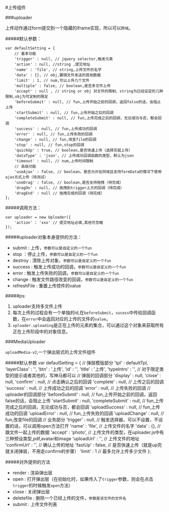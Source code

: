 #上传组件

###uploader

上传动作通过form提交到一个隐藏的iframe实现，所以可以``跨域``。

#####默认参数：

	var defaultSetting = {
		// 基本功能
		'trigger' : null, // jquery selector,触发元素
		'action' : null, //string ,提交地址
		'name' : 'file', // string,上传文件的名字
		'data' : {}, // obj,要随文件发送的其他数据
		'limit' : 1, // num,可以上传几个文件
		'multiple' : false, // boolean,是否多文件上传
		'accept' : null , // string or obj 对文件的限制，string为已经设定的几种限制,obj为可定制的限定
		'beforeSubmit' : null, // fun,上传开始之前的回调，返回false的话，会阻止上传
		'startSubmit' : null, // fun,上传开始之后的回调
		'completeSubmit' : null, // fun,上传完成之后的回调，无论成功与否，都会回调
		'success' : null, // fun,上传成功的回调
		'error' : null, // fun,上传失败的回调
		'change' : null, // fun,改变file的回调
		'stop' : null, // fun,stop的回调
		'quickUp' : true, // boolean,是否快速上传（选择完就上传）
		'dataType' : 'json', // 上传成功回调函数的类型，默认为json
		'timeout' : null, // num,上传时间限制
		// 高级功能
		'useAjax' : false, // boolean，是否允许在同域且支持formData的情况下使用ajax方式上传（待测试）
		'useDrag' : false, // boolean,是否支持拖拽（待完成）
		'dragOn' : null, // 拖拽到trigger上方的回调（待完成）
		'dragEnd' : null // 拖拽完成的回调（待完成）
	};
	

#####调用方法：

	var uploader = new Uploader({
		'action' : 'xxx' // 提交地址必填,其他可忽略
	});
	
#####uploader对象本身提供的方法：

- submit : 上传，``参数可以是自定义的一个fun``
- stop	：停止上传，``参数可以是自定义的一个fun``
- destroy : 清除上传对象，``参数可以是自定义的一个fun``
- success : 触发上传成功的回调，``参数可以是自定义的一个fun``
- error : 触发上传失败的回调，``参数可以是自定义的一个fun``
- change : 触发文件路径改变的回调，``参数可以是自定义的一个fun``
- refreshFile : 重置上传控件的value

#####ps:
1. uploader支持多文件上传
2. 每次上传的过程会有一个单独的id,在``beforeSubmit``，``sucess``中传给回调函数，在``error``中会返回对应的上传的文件的``value``。
3. ``uploader.uploading``是正在上传的元素的集合，可以通过这个对象来获取所有正在上传阶段中的对象信息。



###MediaUploader

``uploadMedia-v2``,一个弹出层式的上传文件组件

#####默认参数
	var defaulSetting = {
		// 弹层模版部分
		'tpl' : defaultTpl,
		'layerClass' : '',
		'btn' : '上传',
		'id' : '',
		'title' : '上传',
		'typeIntro' : '', // 对于限定类型的提示或者其他的，写神马都可以
		// 弹层的回调部分
		'display' : null,
		'close' : null,
		'confirm' : null, // 点击确认之后的回调
		'complete' : null, // 上传之后的回调
		'success' : null, // 上传成功之后的回调
		'error' : null, // 上传失败的回调
		// uploader的回调部分
		'beforeSubmit' : null, // fun,上传开始之前的回调，返回false的话，会阻止上传
		'startSubmit' : null, 
		'completeSubmit' : null, // fun,上传完成之后的回调，无论成功与否，都会回调
		'uploadSuccess' : null, // fun,上传成功的回调
		'uploadError' : null, // fun,上传失败的回调
		'uploadChange' : null, // fun,改变file的回调
		// 业务部分
		'trigger' : null, // 触发选择器，可以不设置，不设置的话，可以调用open方法打开
		'name' : 'file', // 上传文件的名字
		'data' : {}, // 跟文件一起上传的数据
		'accept' : 'photo', // 上传文件的类型，在uploader.js中有三种预设类型,pdf,avatar和image
		'uploadUrl' : '', // 上传文件的地址
		'confirmUrl' : '', // 确认上传的地址
		'fastUp' : false, // 是否快速上传（就是up完就关闭弹层，不用走confirm的步骤）
		'limit' : 1 // 最多允许上传多少文件
	};

#####对外提供的方法
- render : 渲染弹出层
- open : 打开弹出层（在初始化时，如果传入了``trigger``参数，则会在点击``trigger``的时候触发``open``方法）
- close : 关闭弹出层
- deletefile : 删除一个已经上传的文件，``参数是该文件的文件名``
- submit : 上传文件列表
